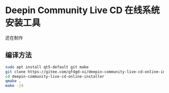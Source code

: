 # Deepin Community Live CD 在线系统安装工具
还在制作
## 编译方法
```bash
sudo apt install qt5-default git make
git clone https://gitee.com/gfdgd-xi/deepin-community-live-cd-online-installer
cd deepin-community-live-cd-online-installer
qmake .
make -j4
```